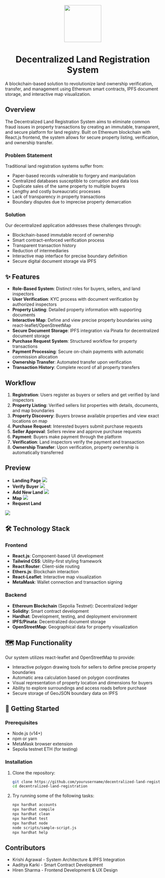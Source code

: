 <div align="center">
    <img src="/public/logo.jpg" height="120px"/>
    <h1> Decentralized Land Registration System </h1>
</div>

A blockchain-based solution to revolutionize land ownership verification, transfer, and management using Ethereum smart contracts, IPFS document storage, and interactive map visualization.

##  Overview

The Decentralized Land Registration System aims to eliminate common fraud issues in property transactions by creating an immutable, transparent, and secure platform for land registry. Built on Ethereum blockchain with React.js frontend, the system allows for secure property listing, verification, and ownership transfer.

###  Problem Statement

Traditional land registration systems suffer from:
- Paper-based records vulnerable to forgery and manipulation
- Centralized databases susceptible to corruption and data loss
- Duplicate sales of the same property to multiple buyers
- Lengthy and costly bureaucratic processes
- Lack of transparency in property transactions
- Boundary disputes due to imprecise property demarcation

###  Solution

Our decentralized application addresses these challenges through:
- Blockchain-based immutable record of ownership
- Smart contract-enforced verification process
- Transparent transaction history
- Reduction of intermediaries
- Interactive map interface for precise boundary definition
- Secure digital document storage via IPFS

## ✨ Features

- **Role-Based System**: Distinct roles for buyers, sellers, and land inspectors
- **User Verification**: KYC process with document verification by authorized inspectors
- **Property Listing**: Detailed property information with supporting documents
- **Interactive Map**: Define and view precise property boundaries using react-leaflet/OpenStreetMap
- **Secure Document Storage**: IPFS integration via Pinata for decentralized document storage
- **Purchase Request System**: Structured workflow for property transactions
- **Payment Processing**: Secure on-chain payments with automatic commission allocation
- **Ownership Transfer**: Automated transfer upon verification
- **Transaction History**: Complete record of all property transfers

##  Workflow

1. **Registration**: Users register as buyers or sellers and get verified by land inspectors
2. **Property Listing**: Verified sellers list properties with details, documents, and map boundaries
3. **Property Discovery**: Buyers browse available properties and view exact locations on map
4. **Purchase Request**: Interested buyers submit purchase requests
5. **Seller Approval**: Sellers review and approve purchase requests
6. **Payment**: Buyers make payment through the platform
7. **Verification**: Land inspectors verify the payment and transaction
8. **Ownership Transfer**: Upon verification, property ownership is automatically transferred

## Preview
- **Landing Page**
   <img src="public/Screenshot 2025-04-20 123659.png" />
   </br> 
- **Verify Buyer**
   <img src="public/Screenshot 2025-04-20 123935.png" />
   </br> 
- **Add New Land**
   <img src="public/Screenshot 2025-04-20 125618.png" />
   </br> 
- **Map** 
   <img src="public/Screenshot 2025-04-22 222034.png" />
   </br> 
- **Request Land**
<img src="public/Screenshot 2025-04-22 222742.png" />


## 🛠️ Technology Stack

### Frontend
- **React.js**: Component-based UI development
- **Tailwind CSS**: Utility-first styling framework
- **React Router**: Client-side routing
- **Ethers.js**: Blockchain interaction
- **React-Leaflet**: Interactive map visualization
- **MetaMask**: Wallet connection and transaction signing

### Backend
- **Ethereum Blockchain** (Sepolia Testnet): Decentralized ledger
- **Solidity**: Smart contract development
- **Hardhat**: Development, testing, and deployment environment
- **IPFS/Pinata**: Decentralized document storage
- **OpenStreetMap**: Geographical data for property visualization


## 🗺️ Map Functionality

Our system utilizes react-leaflet and OpenStreetMap to provide:

- Interactive polygon drawing tools for sellers to define precise property boundaries
- Automatic area calculation based on polygon coordinates
- Visual representation of property location and dimensions for buyers
- Ability to explore surroundings and access roads before purchase
- Secure storage of GeoJSON boundary data on IPFS

## 🚀 Getting Started

### Prerequisites

- Node.js (v14+)
- npm or yarn
- MetaMask browser extension
- Sepolia testnet ETH (for testing)

### Installation

1. Clone the repository:
   ```bash
   git clone https://github.com/yourusername/decentralized-land-registration.git
   cd decentralized-land-registration
   ```
2. Try running some of the following tasks:
    ```bash
    npx hardhat accounts
    npx hardhat compile
    npx hardhat clean
    npx hardhat test
    npx hardhat node
    node scripts/sample-script.js
    npx hardhat help
    ```

## Contributors

- Krishi Agrawal - System Architecture & IPFS Integration
- Aaditya Karki - Smart Contract Development
- Hiren Sharma - Frontend Development & UX Design
